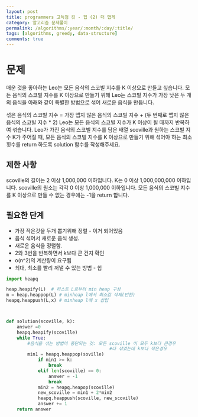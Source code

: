 ```yaml
---
layout: post
title: programmers 고득점 킷 - 힙 (2) 더 맵게 
category: 알고리즘 문제풀이
permalink: /algorithms/:year/:month/:day/:title/
tags: [algorithms, greedy, data-structure]
comments: true
---
```


# 문제
매운 것을 좋아하는 Leo는 모든 음식의 스코빌 지수를 K 이상으로 만들고 싶습니다. 모든 음식의 스코빌 지수를 K 이상으로 만들기 위해 Leo는 스코빌 지수가 가장 낮은 두 개의 음식을 아래와 같이 특별한 방법으로 섞어 새로운 음식을 만듭니다.

섞은 음식의 스코빌 지수 = 가장 맵지 않은 음식의 스코빌 지수 + (두 번째로 맵지 않은 음식의 스코빌 지수 * 2)
Leo는 모든 음식의 스코빌 지수가 K 이상이 될 때까지 반복하여 섞습니다.
Leo가 가진 음식의 스코빌 지수를 담은 배열 scoville과 원하는 스코빌 지수 K가 주어질 때, 모든 음식의 스코빌 지수를 K 이상으로 만들기 위해 섞어야 하는 최소 횟수를 return 하도록 solution 함수를 작성해주세요.

## 제한 사항
scoville의 길이는 2 이상 1,000,000 이하입니다.
K는 0 이상 1,000,000,000 이하입니다.
scoville의 원소는 각각 0 이상 1,000,000 이하입니다.
모든 음식의 스코빌 지수를 K 이상으로 만들 수 없는 경우에는 -1을 return 합니다.

## 필요한 단계
- 가장 작은것을 두개 뽑기위해 정렬 - 이거 되어있음
- 음식 섞어서 새로운 음식 생성.
- 새로운 음식을 정렬함. 
- 2와 3번을 반복하면서 k보다 큰 건지 확인 
- o(n^2)의 계산량이 요구됨
- 최대, 최소를 빨리 꺼낼 수 있는 방법 - 힙

```python
import heapq

heap.heapify(L)  # 리스트 L로부터 min heap 구성
m = heap.heappop(L) # minheap l에서 최소값 삭제(반환)
heapq.heappush(L,x) # minheap l에 x 삽입



def solution(scoville, k):
    answer =0
    heapq.heapify(scoville)
    while True:
        #음식을 섞는 방법이 중단되는 것: 모든 scoville 이 모두 k보다 큰경우
                                       #다 섞었는데 k보다 작은경우
        min1 = heapq.heappop(soville)
            if min1 >= k:
                break
            elif len(scoville) == 0:
                answer = -1
                break
            min2 = heapq.heapop(scoville)
            new_scoville = min1 + 2*min2
            heapq.heappush(scoville, new_scoville)
            answer += 1
    return answer
```
